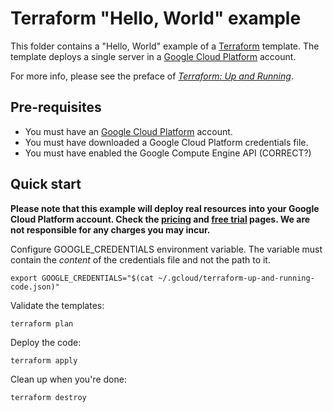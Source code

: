 # Terraform "Hello, World" example

This folder contains a "Hello, World" example of a [Terraform](https://www.terraform.io/) template. The template 
deploys a single server in a [Google Cloud Platform](https://cloud.google.com) account.

For more info, please see the preface of *[Terraform: Up and Running](http://www.terraformupandrunning.com)*.

## Pre-requisites

* You must have an [Google Cloud Platform](https://cloud.google.com/) account.
* You must have downloaded a Google Cloud Platform credentials file.
* You must have enabled the Google Compute Engine API (CORRECT?)


## Quick start

**Please note that this example will deploy real resources into your Google Cloud Platform account.
Check the [pricing](https://cloud.google.com/pricing/) and
[free trial](https://cloud.google.com/free/) pages.
We are not responsible for any charges you may incur.**

Configure GOOGLE_CREDENTIALS environment variable. The variable must contain the
*content* of the credentials file and not the path to it.

```
export GOOGLE_CREDENTIALS="$(cat ~/.gcloud/terraform-up-and-running-code.json)"
```

Validate the templates:

```
terraform plan
```

Deploy the code:

```
terraform apply
```

Clean up when you're done:

```
terraform destroy
```

